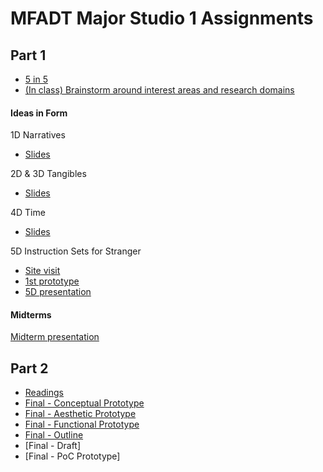 # MFADT Major Studio 1 Assignments

## Part 1
* [5 in 5](five-in-five.md)
* [(In class) Brainstorm around interest areas and research domains](brainstorm-domains.md)
#### Ideas in Form
1D Narratives
* [Slides](https://swipe.to/9956dt)

2D & 3D Tangibles
* [Slides](https://swipe.to/1156dw)

4D Time
* [Slides](https://swipe.to/7604dx)

5D Instruction Sets for Stranger
* [Site visit](https://drive.google.com/open?id=10LhoBIOKAIyy3qp4Qzmo3zZPl9jx6w1nJNTWMLlS9iw)
* [1st prototype](https://drive.google.com/open?id=11qb2lysQfrXWwWdtD-8g9_LdCdSLSfkLlI7GKyGrNTo)
* [5D presentation](https://drive.google.com/open?id=1WKK1-uzLuuM3YcwUmCIQvOF4woC7KwQXkxRSPmNtTDE)

#### Midterms
[Midterm presentation](https://github.com/youozhan/mfadt-majorstudio-1/blob/master/Assignments/Major%20Studio%20Midterm.pdf)

## Part 2
* [Readings](note-asWeMayThink.md)
* [Final - Conceptual Prototype](https://swipe.to/7124ff)
* [Final - Aesthetic Prototype](https://vimeo.com/241910656)
* [Final - Functional Prototype](https://vimeo.com/242991927)
* [Final - Outline](Final/README.md)
* [Final - Draft]
* [Final - PoC Prototype]